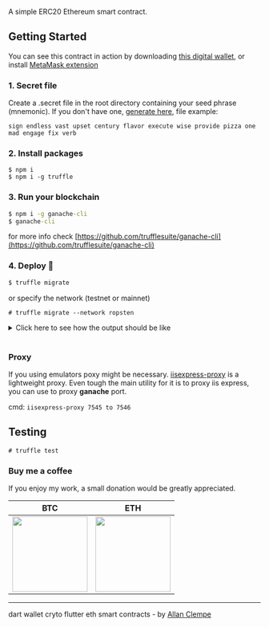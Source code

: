 A simple ERC20 Ethereum smart contract.

## Getting Started

You can see this contract in action by downloading [this digital wallet](https://github.com/allanclempe/ether-wallet-flutter/releases), or install [MetaMask extension](https://metamask.io/)

### 1. Secret file

Create a .secret file in the root directory containing your seed phrase (mnemonic). If you don't have one, [generate here](https://iancoleman.io/bip39/), file example:

```
sign endless vast upset century flavor execute wise provide pizza one mad engage fix verb
```

### 2. Install packages

```
$ npm i
$ npm i -g truffle
```

### 3. Run your blockchain

```cmd
$ npm i -g ganache-cli
$ ganache-cli
```

for more info check [https://github.com/trufflesuite/ganache-cli](https://github.com/trufflesuite/ganache-cli)

### 4. Deploy :rocket:

```cmd
$ truffle migrate
```

or specify the network (testnet or mainnet)

```console
# truffle migrate --network ropsten
```

<details>
  <summary>Click here to see how the output should be like</summary>
  
```cmd
$ truffle migrate

Compiling your contracts...
===========================
> Compiling .\contracts\Migrations.sol
> Compiling .\contracts\TrargaryenCoin.sol
> Artifacts written to C:\@Projects\ether-wallet-contract\build\contracts
> Compiled successfully using:
   - solc: 0.5.16+commit.9c3226ce.Emscripten.clang



Starting migrations...
======================
> Network name:    'development'
> Network id:      5777
> Block gas limit: 6721975 (0x6691b7)


1_initial_migration.js
======================
Account to load with ETH:  0x8BFF27A0a8672a0c080824D7258Ed18B8887E0BA

   Deploying 'Migrations'
   ----------------------
   > transaction hash:    0x548b75d4c2dbea28b06df02f2cde37ee60a1293672e657e522a951d81627ec2c
   > Blocks: 0            Seconds: 0
   > contract address:    0x15EF8E891d3C7913F99bc049ABc4a84727c65664
   > block number:        1
   > block timestamp:     1616578257
   > account:             0x8BFF27A0a8672a0c080824D7258Ed18B8887E0BA
   > balance:             99.999999999999730248
   > gas used:            269752 (0x41db8)
   > gas price:           0.000000001 gwei
   > value sent:          0 ETH
   > total cost:          0.000000000000269752 ETH


   > Saving migration to chain.
   > Saving artifacts
   -------------------------------------
   > Total cost:     0.000000000000269752 ETH


2_deploy_contract.js
====================
[
  '0x8BFF27A0a8672a0c080824D7258Ed18B8887E0BA',
  '0x069a98954cddc9fB1E80d1b7BF387013490484a8',
  '0xAe4a40D84Acf15D9Dd75732A63f560fd5d5F38B7',
  '0x6f7e8076404Ee47f60Ac4FbfF2d8929eD79E75e0',
  '0x143B9C8c7B794806699b38a3450c87A6DE46FA28',
  '0xDA5f591A17d0bCdE958c99026735b04E6BC0943F',
  '0x986a5C56cceB1178261Da99C0B4AC4BE7202bF6E',
  '0x2F3289431bCe36EF2Bf5E275641A3f4D82A18356',
  '0xA29aDE0ab16bdFe434AC325B8EC1a21C3B74C35c',
  '0xf4fE5a6aC7620FFCbe2D73e54821bcDb18baC6A7'
]

   Deploying 'TargaryenCoin'
   -------------------------
   > transaction hash:    0x72e8613f5f9405fff8d8274904666621ffa7c7b026bafb90eff0710c26465149
   > Blocks: 0            Seconds: 0
   > contract address:    0x437b94177B3cf6D89cDd12e24eB6bF86cD06aCC2
   > block number:        3
   > block timestamp:     1616578259
   > account:             0x8BFF27A0a8672a0c080824D7258Ed18B8887E0BA
   > balance:             99.999999999998860432
   > gas used:            827456 (0xca040)
   > gas price:           0.000000001 gwei
   > value sent:          0 ETH
   > total cost:          0.000000000000827456 ETH


   > Saving migration to chain.
   > Saving artifacts
   -------------------------------------
   > Total cost:     0.000000000000827456 ETH


Summary
=======
> Total deployments:   2
> Final cost:          0.000000000001097208 ETH
```
</details>

<br />

### Proxy

If you using emulators poxy might be necessary. [iisexpress-proxy](https://www.npmjs.com/package/iisexpress-proxy) is a lightweight proxy. Even tough the main utility for it is to proxy iis express, you can use to proxy **ganache** port.

cmd: `iisexpress-proxy 7545 to 7546`

## Testing

```console
# truffle test
```

### Buy me a coffee

If you enjoy my work, a small donation would be greatly appreciated.

|                                    BTC                                     |                                     ETH                                      |
| :------------------------------------------------------------------------: | :--------------------------------------------------------------------------: |
| <img src="https://faucet.clempe.dev/images/btc-address.png" width="150" /> | <img src="https://faucet.clempe.dev/images/eth-address.png"  width="150"  /> |

---

dart wallet cryto flutter eth smart contracts - by [Allan Clempe](https://twitter.com/aclempe)
